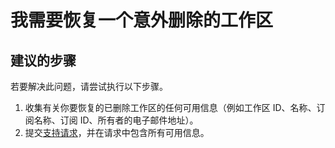 <properties 
    pageTitle="I need to revive a workspace I accidentally deleted"
    description="我需要恢复一个意外删除的工作区"
    service="microsoft.machinelearning"
    resource="workspaces"
    authors="jajan17"
    displayOrder="3"
    selfHelpType="resource"
    supportTopicIds=""
    resourceTags=""
    productPesIds=""
    cloudEnvironments="public"
 />


# <a name="i-need-to-revive-a-workspace-i-accidentally-deleted"></a>我需要恢复一个意外删除的工作区

## <a name="recommended-steps"></a>**建议的步骤**
若要解决此问题，请尝试执行以下步骤。
 
 1. 收集有关你要恢复的已删除工作区的任何可用信息（例如工作区 ID、名称、订阅名称、订阅 ID、所有者的电子邮件地址）。
 2. 提交[支持请求](data-blade:Microsoft_Azure_Support.NewSupportRequestBlade)，并在请求中包含所有可用信息。




<!--HONumber=Nov16_HO4-->


